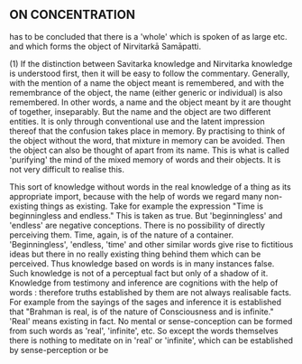 ## ON CONCENTRATION

has to be concluded that there is a 'whole' which is spoken of as large etc. and which forms the object of Nirvitarkā Samāpatti.

(1) If the distinction between Savitarka knowledge and Nirvitarka knowledge is understood first, then it will be easy to follow the commentary. Generally, with the mention of a name the object meant is remembered, and with the remembrance of the object, the name (either generic or individual) is also remembered. In other words, a name and the object meant by it are thought of together, inseparably. But the name and the object are two different entities. It is only through conventional use and the latent impression thereof that the confusion takes place in memory. By practising to think of the object without the word, that mixture in memory can be avoided. Then the object can also be thought of apart from its name. This is what is called 'purifying' the mind of the mixed memory of words and their objects. It is not very difficult to realise this.

This sort of knowledge without words in the real knowledge of a thing as its appropriate import, because with the help of words we regard many non-existing things as existing. Take for example the expression "Time is beginningless and endless." This is taken as true. But 'beginningless' and 'endless' are negative conceptions. There is no possibility of directly perceiving them. Time, again, is of the nature of a container. 'Beginningless', 'endless, 'time' and other similar words give rise to fictitious ideas but there in no really existing thing behind them which can be perceived. Thus knowledge based on words is in many instances false. Such knowledge is not of a perceptual fact but only of a shadow of it. Knowledge from testimony and inference are cognitions with the help of words : therefore truths established by them are not always realisable facts. For example from the sayings of the sages and inference it is established that "Brahman is real, is of the nature of Consciousness and is infinite." 'Real' means existing in fact. No mental or sense-conception can be formed from such words as 'real', 'infinite', etc. So except the words themselves there is nothing to meditate on in 'real' or 'infinite', which can be established by sense-perception or be